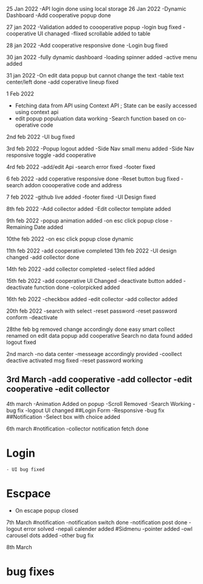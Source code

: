 25 Jan 2022
  -API login done using local storage
26 Jan 2022
  -Dynamic Dashboard 
  -Add cooperative popup done

27 jan 2022
  -Validation added to coooperative popup
  -login bug fixed
  -cooperative UI chanaged
  -flixed scrollable added to table

28 jan 2022
 -Add cooperative responsive done
 -Login bug fixed

30 jan 2022
 -fully dynamic dashboard 
 -loading spinner added 
 -active menu added

 31 jan 2022
 -On edit data popup but cannot change the text
 -table text center/left done
 -add coperative lineup fixed

 1 Feb 2022
 - Fetching data from API using Context API ; State can be easily accessed using context api
 - edit popup populuation data working
 -Search function based on co-operative code


 2nd feb 2022
 -UI bug fixed

3rd feb 2022 
-Popup logout added 
-Side Nav small menu added 
-Side Nav responsive toggle 
-add cooperative

4rd feb 2022
-add/edit Api
-search error fixed
-footer fixed

6 feb 2022
-add coperative responsive done
-Reset button bug fixed
-search addon coooperative code and address

7 feb 2022
-github live added
-footer fixed 
-UI Design fixed

8th feb 2022
-Add collector added
-Edit collector template added

9th feb 2022 
-popup animation added
-on esc click popup close
-Remaining Date  added

10the feb 2022 
 -on esc click popup close dynamic

 11th feb 2022 
 -add cooperative completed
13th feb 2022 
 -UI design changed
 -add collector done

14th feb 2022 
 -add collector completed
 -select filed added

 15th feb 2022 
 -add cooperative UI Changed
 -deactivate button added
 -deactivate function done
 -colorpicked added

16th feb 2022
-checkbox added
-edit collector 
-add collector added

20th feb 2022 
-search with select 
-reset password 
-reset password conform 
-deactivate

28the feb
bg removed
change accordingly done
easy smart collect renamed
on edit data popup
add cooperative 
Search no data found added
logout fixed


2nd march 
-no data center
-messeage accordingly provided
-coollect deactive activated msg fixed
-reset password working

3rd March
   -add cooperative
   -add collector
    -edit cooperative
    -edit collector
-

4th march
  -Animation Added on popup
  -Scroll Removed
  -Search Working
  -bug fix
  -logout UI changed
  ##Login Form
        -Responsive
        -bug fix
  ##Notification
      -Select box with choice added
      
6th march
 #notification
      -collector notification fetch done
 # Login 
    - UI bug fixed
# Escpace
  - On escape popup closed

7th March
 #notification
      -notification switch done
      -notification post done
      -logout error solved
      -nepali calender added
      #Sidmenu
       -pointer added 
      -owl carousel dots added
      -other bug fix
      
8th March
  # bug fixes
